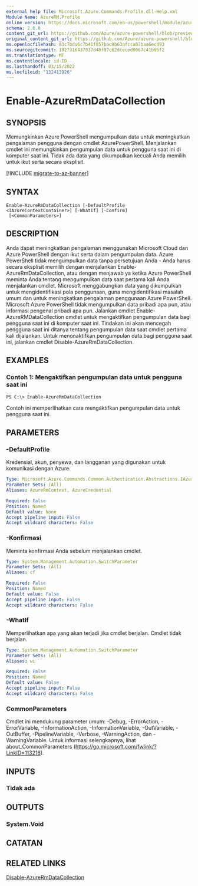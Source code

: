 ```yaml
---
external help file: Microsoft.Azure.Commands.Profile.dll-Help.xml
Module Name: AzureRM.Profile
online version: https://docs.microsoft.com/en-us/powershell/module/azurerm.profile/enable-azurermdatacollection
schema: 2.0.0
content_git_url: https://github.com/Azure/azure-powershell/blob/preview/src/ResourceManager/Profile/Commands.Profile/help/Enable-AzureRmDataCollection.md
original_content_git_url: https://github.com/Azure/azure-powershell/blob/preview/src/ResourceManager/Profile/Commands.Profile/help/Enable-AzureRmDataCollection.md
ms.openlocfilehash: 83c7bda6c7b41f857bac9b63afcca07baa6ecd93
ms.sourcegitcommit: 1927316437817d48f97c62dceced0067c41b95f2
ms.translationtype: MT
ms.contentlocale: id-ID
ms.lasthandoff: 03/15/2022
ms.locfileid: "132413926"
---
```

# Enable-AzureRmDataCollection

## SYNOPSIS
Memungkinkan Azure PowerShell mengumpulkan data untuk meningkatkan pengalaman pengguna dengan cmdlet AzurePowerShell.
Menjalankan cmdlet ini memungkinkan pengumpulan data untuk pengguna saat ini di komputer saat ini.
Tidak ada data yang dikumpulkan kecuali Anda memilih untuk ikut serta secara eksplisit.

[!INCLUDE [migrate-to-az-banner](../../includes/migrate-to-az-banner.md)]

## SYNTAX

```
Enable-AzureRmDataCollection [-DefaultProfile <IAzureContextContainer>] [-WhatIf] [-Confirm]
 [<CommonParameters>]
```

## DESCRIPTION
Anda dapat meningkatkan pengalaman menggunakan Microsoft Cloud dan Azure PowerShell dengan ikut serta dalam pengumpulan data.
Azure PowerShell tidak mengumpulkan data tanpa persetujuan Anda - Anda harus secara eksplisit memilih dengan menjalankan Enable-AzureRmDataCollection, atau dengan menjawab ya ketika Azure PowerShell meminta Anda tentang mengumpulkan data saat pertama kali Anda menjalankan cmdlet.
Microsoft menggabungkan data yang dikumpulkan untuk mengidentifikasi pola penggunaan, guna mengidentifikasi masalah umum dan untuk meningkatkan pengalaman penggunaan Azure PowerShell.
Microsoft Azure PowerShell tidak mengumpulkan data pribadi apa pun, atau informasi pengenal pribadi apa pun.
Jalankan cmdlet Enable-AzureRMDataCollection cmdlet untuk mengaktifkan pengumpulan data bagi pengguna saat ini di komputer saat ini.
Tindakan ini akan mencegah pengguna saat ini ditanya tentang pengumpulan data saat cmdlet pertama kali dijalankan.
Untuk menonaktifkan pengumpulan data bagi pengguna saat ini, jalankan cmdlet Disable-AzureRmDataCollection.

## EXAMPLES

### Contoh 1: Mengaktifkan pengumpulan data untuk pengguna saat ini
```
PS C:\> Enable-AzureRmDataCollection
```

Contoh ini memperlihatkan cara mengaktifkan pengumpulan data untuk pengguna saat ini.

## PARAMETERS

### -DefaultProfile
Kredensial, akun, penyewa, dan langganan yang digunakan untuk komunikasi dengan Azure.

```yaml
Type: Microsoft.Azure.Commands.Common.Authentication.Abstractions.IAzureContextContainer
Parameter Sets: (All)
Aliases: AzureRmContext, AzureCredential

Required: False
Position: Named
Default value: None
Accept pipeline input: False
Accept wildcard characters: False
```

### -Konfirmasi
Meminta konfirmasi Anda sebelum menjalankan cmdlet.

```yaml
Type: System.Management.Automation.SwitchParameter
Parameter Sets: (All)
Aliases: cf

Required: False
Position: Named
Default value: False
Accept pipeline input: False
Accept wildcard characters: False
```

### -WhatIf
Memperlihatkan apa yang akan terjadi jika cmdlet berjalan. Cmdlet tidak berjalan.

```yaml
Type: System.Management.Automation.SwitchParameter
Parameter Sets: (All)
Aliases: wi

Required: False
Position: Named
Default value: False
Accept pipeline input: False
Accept wildcard characters: False
```

### CommonParameters
Cmdlet ini mendukung parameter umum: -Debug, -ErrorAction, -ErrorVariable, -InformationAction, -InformationVariable, -OutVariable, -OutBuffer, -PipelineVariable, -Verbose, -WarningAction, dan -WarningVariable. Untuk informasi selengkapnya, lihat about_CommonParameters (https://go.microsoft.com/fwlink/?LinkID=113216).

## INPUTS

### Tidak ada

## OUTPUTS

### System.Void

## CATATAN

## RELATED LINKS

[Disable-AzureRmDataCollection](./Disable-AzureRmDataCollection.md)

